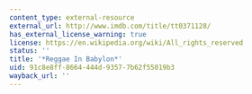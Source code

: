 ```yaml
---
content_type: external-resource
external_url: http://www.imdb.com/title/tt0371128/
has_external_license_warning: true
license: https://en.wikipedia.org/wiki/All_rights_reserved
status: ''
title: '*Reggae In Babylon*'
uid: 91c8e8ff-8664-444d-9357-7b62f55019b3
wayback_url: ''
---
```

